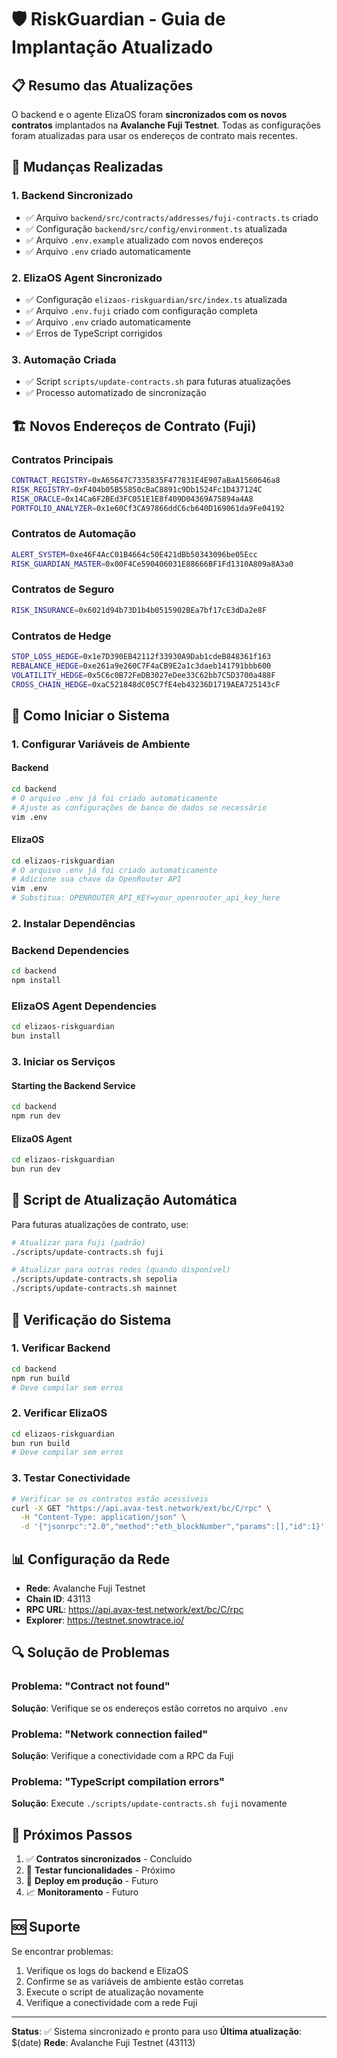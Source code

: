 # 🛡️ RiskGuardian - Guia de Implantação Atualizado

## 📋 Resumo das Atualizações

O backend e o agente ElizaOS foram **sincronizados com os novos contratos** implantados na **Avalanche Fuji Testnet**. Todas as configurações foram atualizadas para usar os endereços de contrato mais recentes.

## 🔄 Mudanças Realizadas

### 1. **Backend Sincronizado**

- ✅ Arquivo `backend/src/contracts/addresses/fuji-contracts.ts` criado
- ✅ Configuração `backend/src/config/environment.ts` atualizada
- ✅ Arquivo `.env.example` atualizado com novos endereços
- ✅ Arquivo `.env` criado automaticamente

### 2. **ElizaOS Agent Sincronizado**

- ✅ Configuração `elizaos-riskguardian/src/index.ts` atualizada
- ✅ Arquivo `.env.fuji` criado com configuração completa
- ✅ Arquivo `.env` criado automaticamente
- ✅ Erros de TypeScript corrigidos

### 3. **Automação Criada**

- ✅ Script `scripts/update-contracts.sh` para futuras atualizações
- ✅ Processo automatizado de sincronização

## 🏗️ Novos Endereços de Contrato (Fuji)

### Contratos Principais

```bash
CONTRACT_REGISTRY=0xA65647C7335835F477831E4E907aBaA1560646a8
RISK_REGISTRY=0xF404b05B55850cBaC8891c9Db1524Fc1D437124C
RISK_ORACLE=0x14Ca6F2BEd3FC051E1E8f409D04369A75894a4A8
PORTFOLIO_ANALYZER=0x1e60Cf3CA97866ddC6cb640D169061da9Fe04192
```

### Contratos de Automação

```bash
ALERT_SYSTEM=0xe46F4AcC01B4664c50E421dBb50343096be05Ecc
RISK_GUARDIAN_MASTER=0x00F4Ce590406031E88666BF1Fd1310A809a8A3a0
```

### Contratos de Seguro

```bash
RISK_INSURANCE=0x6021d94b73D1b4b0515902BEa7bf17cE3dDa2e8F
```

### Contratos de Hedge

```bash
STOP_LOSS_HEDGE=0x1e7D390EB42112f33930A9Dab1cdeB848361f163
REBALANCE_HEDGE=0xe261a9e260C7F4aCB9E2a1c3daeb141791bbb600
VOLATILITY_HEDGE=0x5C6c0B72FeDB3027eDee33C62bb7C5D3700a488F
CROSS_CHAIN_HEDGE=0xaC521848dC05C7fE4eb43236D1719AEA725143cF
```

## 🚀 Como Iniciar o Sistema

### 1. **Configurar Variáveis de Ambiente**

#### Backend

```bash
cd backend
# O arquivo .env já foi criado automaticamente
# Ajuste as configurações de banco de dados se necessário
vim .env
```

#### ElizaOS

```bash
cd elizaos-riskguardian
# O arquivo .env já foi criado automaticamente
# Adicione sua chave da OpenRouter API
vim .env
# Substitua: OPENROUTER_API_KEY=your_openrouter_api_key_here
```

### 2. **Instalar Dependências**

### Backend Dependencies

```bash
cd backend
npm install
```

### ElizaOS Agent Dependencies

```bash
cd elizaos-riskguardian
bun install
```

### 3. **Iniciar os Serviços**

#### Starting the Backend Service

```bash
cd backend
npm run dev
```

#### ElizaOS Agent

```bash
cd elizaos-riskguardian
bun run dev
```

## 🔧 Script de Atualização Automática

Para futuras atualizações de contrato, use:

```bash
# Atualizar para Fuji (padrão)
./scripts/update-contracts.sh fuji

# Atualizar para outras redes (quando disponível)
./scripts/update-contracts.sh sepolia
./scripts/update-contracts.sh mainnet
```

## 🧪 Verificação do Sistema

### 1. **Verificar Backend**

```bash
cd backend
npm run build
# Deve compilar sem erros
```

### 2. **Verificar ElizaOS**

```bash
cd elizaos-riskguardian
bun run build
# Deve compilar sem erros
```

### 3. **Testar Conectividade**

```bash
# Verificar se os contratos estão acessíveis
curl -X GET "https://api.avax-test.network/ext/bc/C/rpc" \
  -H "Content-Type: application/json" \
  -d '{"jsonrpc":"2.0","method":"eth_blockNumber","params":[],"id":1}'
```

## 📊 Configuração da Rede

- **Rede**: Avalanche Fuji Testnet
- **Chain ID**: 43113
- **RPC URL**: <https://api.avax-test.network/ext/bc/C/rpc>
- **Explorer**: <https://testnet.snowtrace.io/>

## 🔍 Solução de Problemas

### Problema: "Contract not found"

**Solução**: Verifique se os endereços estão corretos no arquivo `.env`

### Problema: "Network connection failed"

**Solução**: Verifique a conectividade com a RPC da Fuji

### Problema: "TypeScript compilation errors"

**Solução**: Execute `./scripts/update-contracts.sh fuji` novamente

## 📝 Próximos Passos

1. ✅ **Contratos sincronizados** - Concluído
2. 🔄 **Testar funcionalidades** - Próximo
3. 🚀 **Deploy em produção** - Futuro
4. 📈 **Monitoramento** - Futuro

## 🆘 Suporte

Se encontrar problemas:

1. Verifique os logs do backend e ElizaOS
2. Confirme se as variáveis de ambiente estão corretas
3. Execute o script de atualização novamente
4. Verifique a conectividade com a rede Fuji

---

**Status**: ✅ Sistema sincronizado e pronto para uso
**Última atualização**: $(date)
**Rede**: Avalanche Fuji Testnet (43113)
